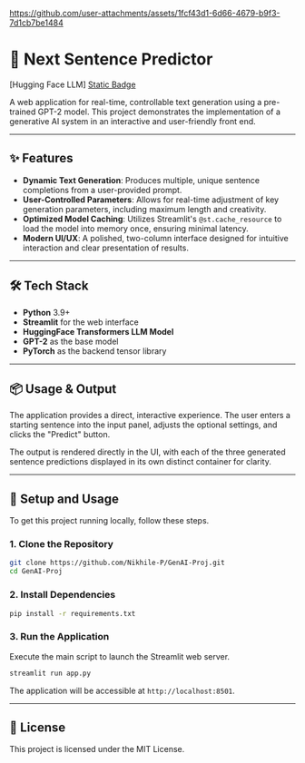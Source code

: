 

https://github.com/user-attachments/assets/1fcf43d1-6d66-4679-b9f3-7d1cb7be1484

# 🤖 Next Sentence Predictor

\[Hugging Face LLM]  [Static Badge](https://img.shields.io/badge/!%5BProject%20Badge%5D(https%3A%2F%2Fimg.shields.io%2Fbadge%2FProject-Sentence_Predictor-blue))


A web application for real-time, controllable text generation using a pre-trained GPT-2 model. This project demonstrates the implementation of a generative AI system in an interactive and user-friendly front end.

-----

## ✨ Features

  * **Dynamic Text Generation**: Produces multiple, unique sentence completions from a user-provided prompt.
  * **User-Controlled Parameters**: Allows for real-time adjustment of key generation parameters, including maximum length and creativity.
  * **Optimized Model Caching**: Utilizes Streamlit's `@st.cache_resource` to load the model into memory once, ensuring minimal latency.
  * **Modern UI/UX**: A polished, two-column interface designed for intuitive interaction and clear presentation of results.

-----

## 🛠️ Tech Stack

  * **Python** 3.9+
  * **Streamlit** for the web interface
  * **HuggingFace Transformers LLM Model**
  * **GPT-2** as the base model
  * **PyTorch** as the backend tensor library

-----

## 📦 Usage & Output

The application provides a direct, interactive experience. The user enters a starting sentence into the input panel, adjusts the optional settings, and clicks the "Predict" button.

The output is rendered directly in the UI, with each of the three generated sentence predictions displayed in its own distinct container for clarity.

-----

## 🚀 Setup and Usage

To get this project running locally, follow these steps.

### 1\. Clone the Repository

```bash
git clone https://github.com/Nikhile-P/GenAI-Proj.git
cd GenAI-Proj
```

### 2\. Install Dependencies

```bash
pip install -r requirements.txt
```

### 3\. Run the Application

Execute the main script to launch the Streamlit web server.

```bash
streamlit run app.py
```

The application will be accessible at `http://localhost:8501`.

-----

## 📄 License

This project is licensed under the MIT License.
